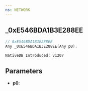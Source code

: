 ```yaml
---
ns: NETWORK
---
```

## _0xE546BDA1B3E288EE

```c
// 0xE546BDA1B3E288EE
Any _0xE546BDA1B3E288EE(Any p0);
```

```
NativeDB Introduced: v1207
```

## Parameters
* **p0**:
